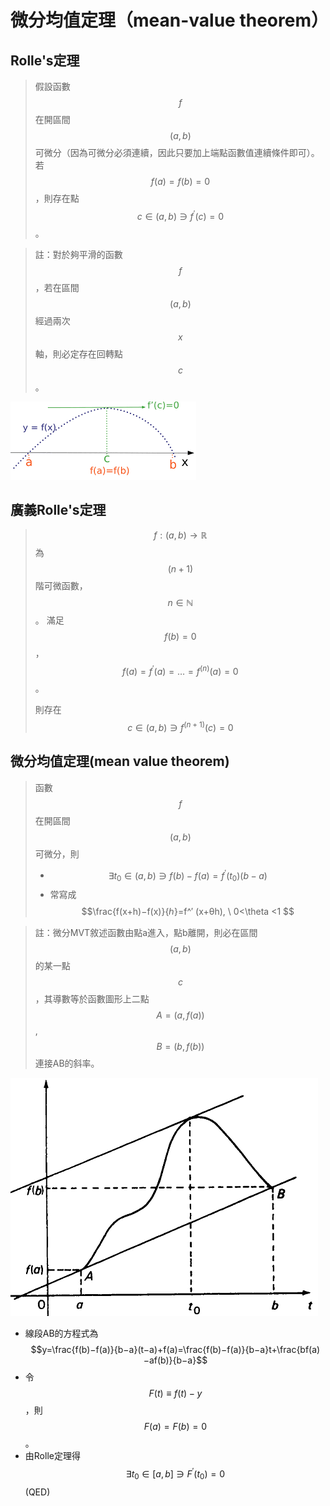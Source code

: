 # 微分均值定理（mean-value theorem）

## Rolle's定理

> 假設函數$$f$$在開區間$$(a,b)$$可微分（因為可微分必須連續，因此只要加上端點函數值連續條件即可）。若$$f(a)=f(b)=0$$，則存在點$$c \in (a,b) \ni f^′ (c)=0 $$。

> 註：對於夠平滑的函數$$f$$，若在區間$$(a,b)$$經過兩次$$x$$軸，則必定存在回轉點$$c$$。

![Rolle&#x5B9A;&#x7406;](../../.gitbook/assets/rolle_thm-min.png)

## 廣義Rolle's定理

> $$f:(a,b) \rightarrow  \mathbb{R}$$ 為$$(n+1)$$階可微函數，$$n \in \mathbb{N}$$。
滿足$$f(b)=0$$，$$f(a)=f^′ (a)=\ldots=f^{(n)} (a)=0 $$。
>
> 則存在 $$c \in (a,b) \ni f^{(n+1)} (c)=0 $$

## 微分均值定理\(mean value theorem\)

> 函數$$f$$在開區間$$(a,b)$$可微分，則
>
> * $$ ∃t_0 \in (a,b)∋f(b)−f(a)=f^′ (t_0 )(b−a) $$
> * 常寫成 $$\frac{f(x+h)−f(x)}{ℎ}=f^′ (x+θh), \ 0<\theta <1 $$

> 註：微分MVT敘述函數由點a進入，點b離開，則必在區間$$(a,b)$$的某一點$$c$$，其導數等於函數圖形上二點$$A=(a, f(a))$$, $$B=(b,f(b))$$連接AB的斜率。

![&#x5FAE;&#x5206;&#x5747;&#x503C;&#x5B9A;&#x7406;](../../.gitbook/assets/diff_mvt-min.png)

* 線段AB的方程式為 $$y=\frac{f(b)−f(a)}{b−a}(t−a)+f(a)=\frac{f(b)−f(a)}{b−a}t+\frac{bf(a)−af(b)}{b−a}$$
* 令$$F(t) \equiv f(t)−y$$，則$$F(a)=F(b)=0
  $$。
* 由Rolle定理得 $$ \exists t_0 \in [a,b] \ni F^′ (t_0 )=0$$ \(QED\)

